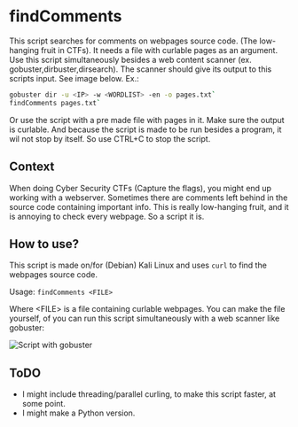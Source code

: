 # findComments
This script searches for comments on webpages source code. (The low-hanging fruit in CTFs). It needs a file with curlable pages as an argument. Use this script simultaneously besides a web content scanner (ex. gobuster,dirbuster,dirsearch). The scanner should give its output to this scripts input. See image below.
Ex.:

```bash
gobuster dir -u <IP> -w <WORDLIST> -en -o pages.txt`
findComments pages.txt`
```

Or use the script with a pre made file with pages in it. Make sure the output is curlable.
And because the script is made to be run besides a program, it wil not stop by itself. So use CTRL+C to stop the script.

## Context
When doing Cyber Security CTFs (Capture the flags), you might end up working with a webserver. Sometimes there are comments left behind in the source code containing important info. This is really low-hanging fruit, and it is annoying to check every webpage. So a script it is.

## How to use?
This script is made on/for (Debian) Kali Linux and uses `curl` to find the webpages source code.

Usage: `findComments <FILE>`

Where \<FILE\> is a file containing curlable webpages. You can make the file yourself, of you can run this script simultaneously with a web scanner like gobuster:

![Script with gobuster](https://imgur.com/AkCe6W7.png)


## ToDO
* I might include threading/parallel curling, to make this script faster, at some point.
* I might make a Python version.
